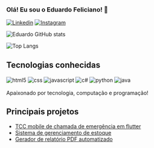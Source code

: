 ### Olá! Eu sou o Eduardo Feliciano! 👋

[![Linkedin](https://img.shields.io/badge/LinkedIn-0077B5?style=for-the-badge&logo=linkedin&logoColor=whit)](www.linkedin.com/in/eduardo-feliciano)
[![Instagram](https://img.shields.io/badge/Instagram-E4405F?style=for-the-badge&logo=instagram&logoColor=white)](https://www.instagram.com/edu74narut/)

![Eduardo GitHub stats](https://github-readme-stats.vercel.app/api?username=edu74narut&show_icons=true&theme=tokyonight)

![Top Langs](https://github-readme-stats.vercel.app/api/top-langs/?username=edu74narut&layout=compact)

## Tecnologias conhecidas

<div style="display: inline block">
 <img align="center" alt="html5" src="https://img.shields.io/badge/HTML5-E34F26?style=for-the-badge&logo=html5&logoColor=white">
 <img align="center" alt="css" src="    https://img.shields.io/badge/CSS3-1572B6?style=for-the-badge&logo=css3&logoColor=white">
 <img align="center" alt="javascript" src="https://img.shields.io/badge/JavaScript-F7DF1E?style=for-the-badge&logo=javascript&logoColor=black">
 <img align="center" alt="c#" src="https://img.shields.io/badge/.NET-5C2D91?style=for-the-badge&logo=.net&logoColor=white">
 <img align="center" alt="python" src="https://img.shields.io/badge/Python-14354C?style=for-the-badge&logo=python&logoColor=white">
 <img align="center" alt="java" src="https://img.shields.io/badge/Java-ED8B00?style=for-the-badge&logo=openjdk&logoColor=white">
</div></br>
Apaixonado por tecnologia, computação e programação!

## Principais projetos
- [TCC mobile de chamada de emergência em flutter](https://github.com/edu74narut/TCC_Flutter)</br>
- [Sistema de gerenciamento de estoque](https://github.com/edu74narut/pjt_Administrador_Estoque)</br>
- [Gerador de relatório PDF automatizado](https://github.com/edu74narut/Gerador-De-PDF/tree/main)
